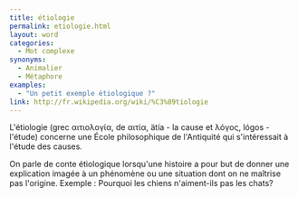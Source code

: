 ```yaml
---
title: étiologie
permalink: etiologie.html
layout: word
categories:
  - Mot complexe
synonyms:
  - Animalier
  - Métaphore
examples:
  - "Un petit exemple étiologique ?"
link: http://fr.wikipedia.org/wiki/%C3%89tiologie
---
```


L'étiologie (grec &#945;&#953;&#964;&#953;&#959;&#955;&#959;&#947;&#943;&#945;, de &#945;&#953;&#964;&#943;&#945;, ätía - la cause et &#955;&#972;&#947;&#959;&#962;, lógos - l'étude) concerne une École philosophique de l'Antiquité qui s'intéressait à l'étude des causes.

On parle de conte étiologique lorsqu'une histoire a pour but de donner une explication imagée à un phénomène ou une situation dont on ne maîtrise pas l'origine. Exemple : Pourquoi les chiens n'aiment-ils pas les chats?

